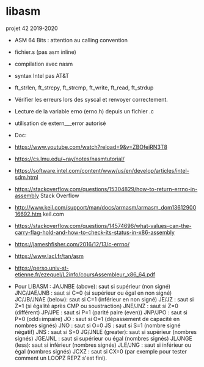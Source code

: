 # libasm
projet 42 2019-2020
* ASM 64 Bits : attention au calling convention
* fichier.s (pas asm inline)
* compilation avec nasm
* syntax Intel pas AT&T
* ft_strlen, ft_strcpy, ft_strcmp, ft_write, ft_read, ft_strdup
* Vérifier les erreurs lors des syscal et renvoyer correctement.
* Lecture de la variable erno (erno.h) depuis un fichier .c
* utilisation de extern___error autorisé
* Doc:
 * https://www.youtube.com/watch?reload=9&v=ZBOfeiRN3T8
 * https://cs.lmu.edu/~ray/notes/nasmtutorial/
 * https://software.intel.com/content/www/us/en/develop/articles/intel-sdm.html
 * https://stackoverflow.com/questions/15304829/how-to-return-errno-in-assembly
Stack Overflow
 * http://www.keil.com/support/man/docs/armasm/armasm_dom1361290016692.htm
keil.com
 * https://stackoverflow.com/questions/14574696/what-values-can-the-carry-flag-hold-and-how-to-check-its-status-in-x86-assembly
 * https://jameshfisher.com/2016/12/13/c-errno/
 * https://www.lacl.fr/tan/asm
 * https://perso.univ-st-etienne.fr/ezequel/L2info/coursAssembleur_x86_64.pdf

* Pour LIBASM :
JA/JNBE (above): saut si supérieur (non signé) 
JNC/JAE/JNB : saut si C=0 (si supérieur ou égal en non signé) 
JC/JB/JNAE (below): saut si C=1 (inférieur en non signé) 
JE/JZ : saut si Z=1 (si égalité après CMP ou soustraction) 
JNE/JNZ : saut si Z=0 (différent) 
JP/JPE : saut si P=1 (parité paire (even)) 
JNP/JPO : saut si P=0 (odd=impaire) 
JO : saut si O=1 (dépassement de capacité en nombres signés) 
JNO : saut si O=0 
JS : saut si S=1 (nombre signé négatif) 
JNS : saut si S=0 
JG/JNLE (greater): saut si supérieur (nombres signés) 
JGE/JNL : saut si supérieur ou égal (nombres signés) 
JL/JNGE (less): saut si inférieur (nombres signés) 
JLE/JNG : saut si inférieur ou égal (nombres signés) 
JCXZ : saut si CX=0 (par exemple pour tester comment un LOOPZ REPZ s'est fini).